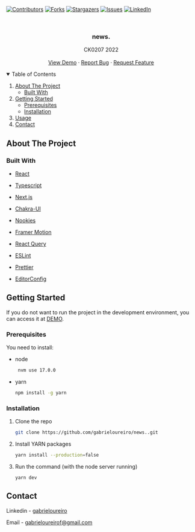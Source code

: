 [![Contributors][contributors-shield]][contributors-url]
[![Forks][forks-shield]][forks-url]
[![Stargazers][stars-shield]][stars-url]
[![Issues][issues-shield]][issues-url]
[![LinkedIn][linkedin-shield]][linkedin-url]

<!-- PROJECT -->
<br />
<p align="center">

  <h3 align="center">news.</h3>

  <p align="center">
     CK0207 2022
    <br />
    <br />
    <a href="https://news-theta-ten.vercel.app/">View Demo</a>
    ·
    <a href="https://github.com/gabrieloureiro/news./issues">Report Bug</a>
    ·
    <a href="https://github.com/gabrieloureiro/news./issues">Request Feature</a>
  </p>
</p>

<!-- TABLE OF CONTENTS -->
<details open="open">
  <summary>Table of Contents</summary>
  <ol>
    <li>
      <a href="#about-the-project">About The Project</a>
      <ul>
        <li><a href="#built-with">Built With</a></li>
      </ul>
    </li>
    <li>
      <a href="#getting-started">Getting Started</a>
      <ul>
        <li><a href="#prerequisites">Prerequisites</a></li>
        <li><a href="#installation">Installation</a></li>
      </ul>
    </li>
    <li><a href="#usage">Usage</a></li>
    <li><a href="#contact">Contact</a></li>
  </ol>
</details>

<!-- ABOUT THE PROJECT -->

## About The Project


### Built With

- [React](https://reactjs.org/)
- [Typescript](https://www.typescriptlang.org/)
- [Next.js](https://nextjs.org/)
- [Chakra-UI](https://chakra-ui.com/)
- [Nookies](https://github.com/maticzav/nookies)
- [Framer Motion](https://www.framer.com/api/motion/)
- [React Query](https://react-query.tanstack.com/)

- [ESLint](https:///)
- [Prettier](https://)
- [EditorConfig](https://)

<!-- GETTING STARTED -->
## Getting Started

If you do not want to run the project in the development environment, you can access it at [DEMO](https://news-theta-ten.vercel.app/).

### Prerequisites

You need to install:

- node

  ```sh
   nvm use 17.0.0
  ```

- yarn
  ```sh
  npm install -g yarn
  ```

### Installation

1. Clone the repo
   ```sh
   git clone https://github.com/gabrieloureiro/news..git
   ```
2. Install YARN packages
   ```sh
   yarn install --production=false
   ```
3. Run the command (with the node server running)
   ```JS
   yarn dev
   ```

##
<!-- CONTACT -->

## Contact

Linkedin - [gabrieloureiro](https://linkedin.com/in/gabrieloureiro)

Email - [gabrieloureirof@gmail.com](mailto:gabrieloureirof@gmail.com)

<!-- MARKDOWN LINKS & IMAGES -->
<!-- https://www.markdownguide.org/basic-syntax/#reference-style-links -->

[contributors-shield]: https://img.shields.io/github/contributors/gabrieloureiro/news..svg?style=for-the-badge
[contributors-url]: https://github.com/gabrieloureiro/news./graphs/contributors
[forks-shield]: https://img.shields.io/github/forks/gabrieloureiro/news..svg?style=for-the-badge
[forks-url]: https://github.com/gabrieloureiro/news./network/members
[stars-shield]: https://img.shields.io/github/stars/gabrieloureiro/news..svg?style=for-the-badge
[stars-url]: https://github.com/gabrieloureiro/news./stargazers
[issues-shield]: https://img.shields.io/github/issues/gabrieloureiro/news..svg?style=for-the-badge
[issues-url]: https://github.com/gabrieloureiro/news./issues
[linkedin-shield]: https://img.shields.io/badge/-LinkedIn-black.svg?style=for-the-badge&logo=linkedin&colorB=555
[linkedin-url]: https://linkedin.com/in/gabrieloureiro
[stacks]: https://user-images.githubusercontent.com/39869298/109377578-f8ddf000-78aa-11eb-87d8-2ff40514e30f.png
